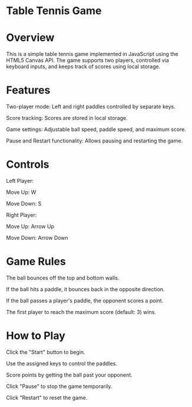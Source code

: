 # Table Tennis Game

# Overview

This is a simple table tennis game implemented in JavaScript using the HTML5 Canvas API.
The game supports two players, controlled via keyboard inputs, and keeps track of scores using local storage.

# Features

Two-player mode: Left and right paddles controlled by separate keys.

Score tracking: Scores are stored in local storage.

Game settings: Adjustable ball speed, paddle speed, and maximum score.

Pause and Restart functionality: Allows pausing and restarting the game.

# Controls

Left Player:

Move Up: W

Move Down: S

Right Player:

Move Up: Arrow Up

Move Down: Arrow Down


# Game Rules

The ball bounces off the top and bottom walls.

If the ball hits a paddle, it bounces back in the opposite direction.

If the ball passes a player's paddle, the opponent scores a point.

The first player to reach the maximum score (default: 3) wins.


# How to Play

Click the "Start" button to begin.

Use the assigned keys to control the paddles.

Score points by getting the ball past your opponent.

Click "Pause" to stop the game temporarily.

Click "Restart" to reset the game.

